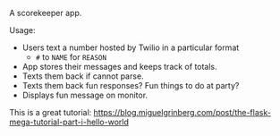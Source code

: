 A scorekeeper app.

Usage: 
* Users text a number hosted by Twilio in a particular format
	* `#` to `NAME` for `REASON`
* App stores their messages and keeps track of totals.
* Texts them back if cannot parse.
* Texts them back fun responses? Fun things to do at party?
* Displays fun message on monitor.


This is a great tutorial: https://blog.miguelgrinberg.com/post/the-flask-mega-tutorial-part-i-hello-world
